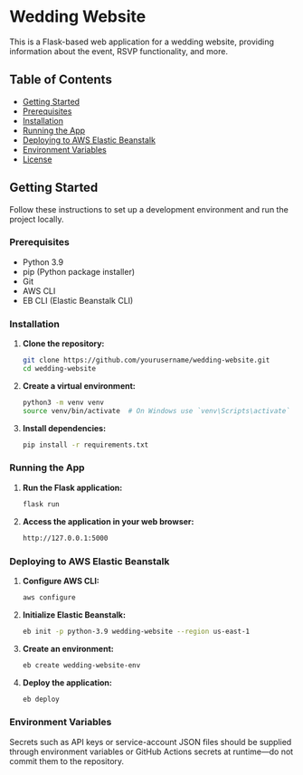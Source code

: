 # Wedding Website

This is a Flask-based web application for a wedding website, providing information about the event, RSVP functionality, and more.

## Table of Contents

- [Getting Started](#getting-started)
- [Prerequisites](#prerequisites)
- [Installation](#installation)
- [Running the App](#running-the-app)
- [Deploying to AWS Elastic Beanstalk](#deploying-to-aws-elastic-beanstalk)
- [Environment Variables](#environment-variables)
- [License](#license)

## Getting Started

Follow these instructions to set up a development environment and run the project locally.

### Prerequisites

- Python 3.9
- pip (Python package installer)
- Git
- AWS CLI
- EB CLI (Elastic Beanstalk CLI)

### Installation

1. **Clone the repository:**

   ```sh
   git clone https://github.com/yourusername/wedding-website.git
   cd wedding-website
   ```

2. **Create a virtual environment:**

   ```sh
   python3 -m venv venv
   source venv/bin/activate  # On Windows use `venv\Scripts\activate`
   ```

3. **Install dependencies:**

   ```sh
   pip install -r requirements.txt
   ```

### Running the App

1. **Run the Flask application:**

   ```sh
   flask run
   ```

2. **Access the application in your web browser:**

   ```sh
   http://127.0.0.1:5000
   ```

### Deploying to AWS Elastic Beanstalk

1. **Configure AWS CLI:**

   ```sh
   aws configure
   ```

2. **Initialize Elastic Beanstalk:**

   ```sh
   eb init -p python-3.9 wedding-website --region us-east-1
   ```

3. **Create an environment:**

   ```sh
   eb create wedding-website-env
   ```

4. **Deploy the application:**

   ```sh
   eb deploy
   ```

### Environment Variables

Secrets such as API keys or service-account JSON files should be supplied through environment variables or GitHub Actions secrets at runtime—do not commit them to the repository.
